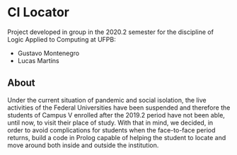 # CI Locator

Project developed in group in the 2020.2 semester for the discipline of Logic Applied to Computing at UFPB:
- Gustavo Montenegro
- Lucas Martins

## About

Under the current situation of pandemic and social isolation, the live activities of the Federal Universities have been suspended and therefore the students of Campus V enrolled after the 2019.2 period have not been able, until now, to visit their place of study. With that in mind, we decided, in order to avoid complications for students when the face-to-face period returns, build a code in Prolog capable of helping the student to locate and move around both inside and outside the institution.

